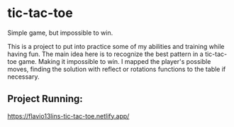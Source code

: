 # tic-tac-toe

Simple game, but impossible to win.

This is a project to put into practice some of my abilities and training while having fun. The main idea here is to recognize the best pattern in a tic-tac-toe game. Making it impossible to win. I mapped the player's possible moves, finding the solution with reflect or rotations functions to the table if necessary.

## Project Running:

https://flavio13lins-tic-tac-toe.netlify.app/
